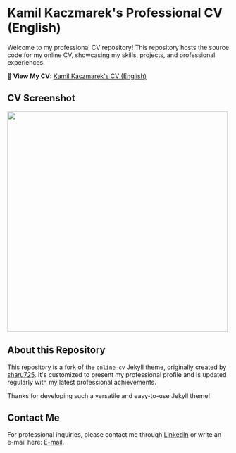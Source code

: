 # Kamil Kaczmarek's Professional CV (English)

Welcome to my professional CV repository! This repository hosts the source code for my online CV, showcasing my skills, projects, and professional experiences.

🔗 **View My CV**: [Kamil Kaczmarek's CV (English)](https://kamilkaczmareksolutions.github.io/KamilKaczmarek-CV-ENG/)

## CV Screenshot
<img src="https://github.com/kamilkaczmareksolutions/KamilKaczmarek-CV-ENG/assets/95218485/e20d40af-63c6-4d9f-b0a9-59cef676d6d7" width="500">

## About this Repository
This repository is a fork of the `online-cv` Jekyll theme, originally created by [sharu725](https://github.com/sharu725). It's customized to present my professional profile and is updated regularly with my latest professional achievements.

Thanks for developing such a versatile and easy-to-use Jekyll theme!

## Contact Me
For professional inquiries, please contact me through [LinkedIn](https://www.linkedin.com/in/kamilkaczmareksolutions/) or write an e-mail here: [E-mail](mailto:contact@kamilkaczmareksolutions.com).